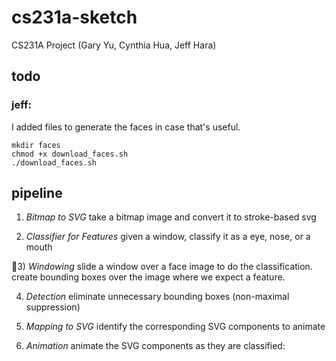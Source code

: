 # cs231a-sketch
CS231A Project (Gary Yu, Cynthia Hua, Jeff Hara)

## todo

### jeff:
I added files to generate the faces in case that's useful.

```
mkdir faces
chmod +x download_faces.sh
./download_faces.sh
```

## pipeline

1) *Bitmap to SVG*
take a bitmap image and convert it to stroke-based svg

2) *Classifier for Features*
given a window, classify it as a eye, nose, or a mouth

3) *Windowing*
slide a window over a face image to do the classification. create bounding boxes over the image where we expect a feature.

4) *Detection*
eliminate unnecessary bounding boxes (non-maximal suppression)

5) *Mapping to SVG*
identify the corresponding SVG components to animate

6) *Animation*
animate the SVG components as they are classified:

